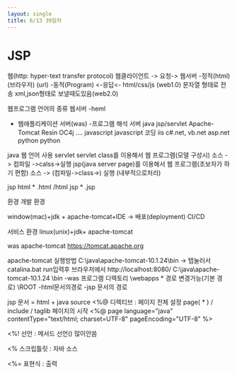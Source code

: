 ```yaml
---
layout: single
title: 6/13 39일차
---
```

# JSP
웹(http: hyper-text transfer protocol)
웹클라이언트 -> 요청-> 웹서버 -정적(html)
(브라우저) (url) -동적(Program)
<-응답<-
html/css/js (web1.0)
문자열 형태로 전송
xml,json형태로 보낼때도있음(web2.0)

웹프로그램 언어의 종류
웹서버
-heml
* 웹애플리케이션 서버(was)
-프로그램 해석 서버
java jsp/servlet Apache-Tomcat
Resin
OC4j
....
javascript javascript 코딩
iis
c#.net, vb.net asp.net
python python

java 웹 언어 사용
servlet
servlet class를 이용해서 웹 프로그램(모델 구성시)
소스 -> 컴파일 ->calss->실행
jsp(java server page)를 이용해서 웹 프로그램(초보자가 하기 편함)
소스 -> (컴파일->class->) 실행
(내부적으로처리)

jsp
html * .html /html
jsp * .jsp

환경
개발 환경

  window(mac)+jdk + apache-tomcat+IDE
-> 배포(deployment)
CI/CD

서비스 환경
linux(unix)+jdk+ apache-tomcat

was
apache-tomcat
https://tomcat.apache.org

apache-tomcat 실행방법 C:\java\apache-tomcat-10.1.24\bin -> 탭눌러서 catalina.bat run입력후 브라우저에서 http://localhost:8080/
C:\java\apache-tomcat-10.1.24
\bin -was 프로그램 디렉토리
\webapps * 경로 변경가능(기본 경로)
\ROOT -html문서의경로
-jsp 문서의 경로

jsp 문서
= html + java source
<%@ 디렉티브 : 페이지 전체 설정
page( * ) / include / taglib
페이지의 시작
<%@ page language="java" contentType="text/html; charset=UTF-8" pageEncoding="UTF-8" %>

<%! 선언 : 메서드 선언() 많이안씀

<% 스크립틀릿 : 자바 소스

<%= 표현식 : 출력

